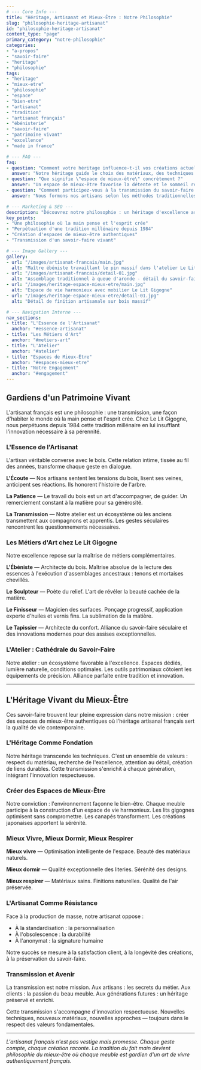 ```yaml
---
# --- Core Info ---
title: "Héritage, Artisanat et Mieux-Être : Notre Philosophie"
slug: "philosophie-heritage-artisanat"
id: "philosophie-heritage-artisanat"
content_type: "page"
primary_category: "notre-philosophie"
categories:
- "a-propos"
- "savoir-faire"
- "heritage"
- "philosophie"
tags:
- "heritage"
- "mieux-etre"
- "philosophie"
- "espace"
- "bien-etre"
- "artisanat"
- "tradition"
- "artisanat français"
- "ébénisterie"
- "savoir-faire"
- "patrimoine vivant"
- "excellence"
- "made in france"

# --- FAQ ---
faq:
- question: "Comment votre héritage influence-t-il vos créations actuelles ?"
  answer: "Notre héritage guide le choix des matériaux, des techniques et des valeurs. Il nous permet d'innover dans le respect de traditions éprouvées pour répondre aux besoins contemporains."
- question: "Que signifie \"espace de mieux-être\" concrètement ?"
  answer: "Un espace de mieux-être favorise la détente et le sommeil réparateur grâce à des meubles conçus avec des matériaux sains et un design harmonieux qui enrichit la qualité de vie."
- question: "Comment participez-vous à la transmission du savoir-faire ?"
  answer: "Nous formons nos artisans selon les méthodes traditionnelles, partageons notre expertise technique et préservons les gestes ancestraux pour les générations futures."

# --- Marketing & SEO ---
description: "Découvrez notre philosophie : un héritage d'excellence artisanale française depuis 1984, dédié à la création d'espaces de mieux-être et à la transmission d'un patrimoine vivant."
key_points:
- "Une philosophie où la main pense et l'esprit crée"
- "Perpétuation d'une tradition millénaire depuis 1984"
- "Création d'espaces de mieux-être authentiques"
- "Transmission d'un savoir-faire vivant"

# --- Image Gallery ---
gallery:
- url: "/images/artisanat-francais/main.jpg"
  alt: "Maître ébéniste travaillant le pin massif dans l'atelier Le Lit Gigogne"
- url: "/images/artisanat-francais/detail-01.jpg"
  alt: "Assemblage traditionnel à queue d'aronde - détail du savoir-faire"
- url: "/images/heritage-espace-mieux-etre/main.jpg"
  alt: "Espace de vie harmonieux avec mobilier Le Lit Gigogne"
- url: "/images/heritage-espace-mieux-etre/detail-01.jpg"
  alt: "Détail de finition artisanale sur bois massif"

# --- Navigation Interne ---
nav_sections:
- title: "L'Essence de l'Artisanat"
  anchor: "#essence-artisanat"
- title: "Les Métiers d'Art"
  anchor: "#metiers-art"
- title: "L'Atelier"
  anchor: "#atelier"
- title: "Espaces de Mieux-Être"
  anchor: "#espaces-mieux-etre"
- title: "Notre Engagement"
  anchor: "#engagement"
---
```


## Gardiens d'un Patrimoine Vivant

L'artisanat français est une philosophie : une transmission, une façon d'habiter le monde où la main pense et l'esprit crée. Chez Le Lit Gigogne, nous perpétuons depuis 1984 cette tradition millénaire en lui insufflant l'innovation nécessaire à sa pérennité.

<a id="essence-artisanat"></a>
### L'Essence de l'Artisanat

L'artisan véritable converse avec le bois. Cette relation intime, tissée au fil des années, transforme chaque geste en dialogue.

**L'Écoute** — Nos artisans sentent les tensions du bois, lisent ses veines, anticipent ses réactions. Ils honorent l'histoire de l'arbre.

**La Patience** — Le travail du bois est un art d'accompagner, de guider. Un remerciement constant à la matière pour sa générosité.

**La Transmission** — Notre atelier est un écosystème où les anciens transmettent aux compagnons et apprentis. Les gestes séculaires rencontrent les questionnements nécessaires.

<a id="metiers-art"></a>
### Les Métiers d'Art chez Le Lit Gigogne

Notre excellence repose sur la maîtrise de métiers complémentaires.

**L'Ébéniste** — Architecte du bois. Maîtrise absolue de la lecture des essences à l'exécution d'assemblages ancestraux : tenons et mortaises chevillés.

**Le Sculpteur** — Poète du relief. L'art de révéler la beauté cachée de la matière.

**Le Finisseur** — Magicien des surfaces. Ponçage progressif, application experte d'huiles et vernis fins. La sublimation de la matière.

**Le Tapissier** — Architecte du confort. Alliance du savoir-faire séculaire et des innovations modernes pour des assises exceptionnelles.

<a id="atelier"></a>
### L'Atelier : Cathédrale du Savoir-Faire

Notre atelier : un écosystème favorable à l'excellence. Espaces dédiés, lumière naturelle, conditions optimales. Les outils patrimoniaux côtoient les équipements de précision. Alliance parfaite entre tradition et innovation.

---

<a id="espaces-mieux-etre"></a>
## L'Héritage Vivant du Mieux-Être

Ces savoir-faire trouvent leur pleine expression dans notre mission : créer des espaces de mieux-être authentiques où l'héritage artisanal français sert la qualité de vie contemporaine.

### L'Héritage Comme Fondation

Notre héritage transcende les techniques. C'est un ensemble de valeurs : respect du matériau, recherche de l'excellence, attention au détail, création de liens durables. Cette transmission s'enrichit à chaque génération, intégrant l'innovation respectueuse.

### Créer des Espaces de Mieux-Être

Notre conviction : l'environnement façonne le bien-être. Chaque meuble participe à la construction d'un espace de vie harmonieux. Les lits gigognes optimisent sans compromettre. Les canapés transforment. Les créations japonaises apportent la sérénité.

### Mieux Vivre, Mieux Dormir, Mieux Respirer

**Mieux vivre** — Optimisation intelligente de l'espace. Beauté des matériaux naturels.

**Mieux dormir** — Qualité exceptionnelle des literies. Sérénité des designs.

**Mieux respirer** — Matériaux sains. Finitions naturelles. Qualité de l'air préservée.

<a id="engagement"></a>
### L'Artisanat Comme Résistance

Face à la production de masse, notre artisanat oppose :
- À la standardisation : la personnalisation
- À l'obsolescence : la durabilité
- À l'anonymat : la signature humaine

Notre succès se mesure à la satisfaction client, à la longévité des créations, à la préservation du savoir-faire.

### Transmission et Avenir

La transmission est notre mission. Aux artisans : les secrets du métier. Aux clients : la passion du beau meuble. Aux générations futures : un héritage préservé et enrichi.

Cette transmission s'accompagne d'innovation respectueuse. Nouvelles techniques, nouveaux matériaux, nouvelles approches — toujours dans le respect des valeurs fondamentales.

---

_L'artisanat français n'est pas vestige mais promesse. Chaque geste compte, chaque création raconte. La tradition du fait main devient philosophie du mieux-être où chaque meuble est gardien d'un art de vivre authentiquement français._